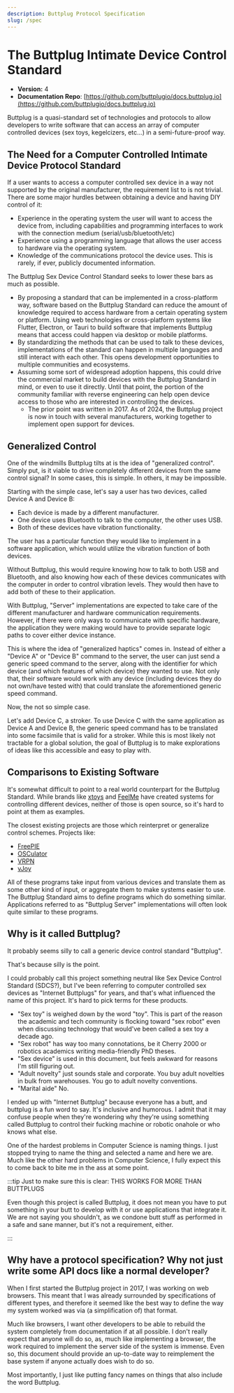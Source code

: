 ```yaml
---
description: Buttplug Protocol Specification
slug: /spec
---
```

# The Buttplug Intimate Device Control Standard

* **Version:** 4
* **Documentation Repo**: [https://github.com/buttplugio/docs.buttplug.io](https://github.com/buttplugio/docs.buttplug.io)

Buttplug is a quasi-standard set of technologies and protocols to allow developers to write software
that can access an array of computer controlled devices (sex toys, kegelcizers, etc...) in a
semi-future-proof way.

## The Need for a Computer Controlled Intimate Device Protocol Standard

If a user wants to access a computer controlled sex device in a way not supported by the original manufacturer, the requirement list to is not trivial. There are some major hurdles between obtaining a device and having DIY control of it:

* Experience in the operating system the user will want to access the device from, including
  capabilities and programming interfaces to work with the connection medium
  \(serial/usb/bluetooth/etc\)
* Experience using a programming language that allows the user access to hardware via the operating
  system.
* Knowledge of the communications protocol the device uses. This is rarely, if ever, publicly
  documented information.

The Buttplug Sex Device Control Standard seeks to lower these bars as much as possible.

* By proposing a standard that can be implemented in a cross-platform way, software based on the
  Buttplug Standard can reduce the amount of knowledge required to access hardware from a certain
  operating system or platform. Using web technologies or cross-platform systems like Flutter,
  Electron, or Tauri to build software that implements Buttplug means that access could happen via
  desktop or mobile platforms.
* By standardizing the methods that can be used to talk to these devices, implementations of the
  standard can happen in multiple languages and still interact with each other. This opens
  development opportunities to multiple communities and ecosystems.
* Assuming some sort of widespread adoption happens, this could drive the commercial market to build
  devices with the Buttplug Standard in mind, or even to use it directly. Until that point, the
  portion of the community familiar with reverse engineering can help open device access to those
  who are interested in controlling the devices.
  * The prior point was written in 2017. As of 2024, the Buttplug project is now in touch with
    several manufacturers, working together to implement open support for devices.

## Generalized Control

One of the windmills Buttplug tilts at is the idea of "generalized control". Simply put, is it viable to drive completely different devices from the same control signal? In some cases, this is simple. In others, it may be impossible.

Starting with the simple case, let's say a user has two devices, called Device A and Device B:

* Each device is made by a different manufacturer.
* One device uses Bluetooth to talk to the computer, the other uses USB.
* Both of these devices have vibration functionality.

The user has a particular function they would like to implement in a software application, which would utilize the vibration function of both devices.

Without Buttplug, this would require knowing how to talk to both USB and Bluetooth, and also knowing how each of these devices communicates with the computer in order to control vibration levels. They would then have to add both of these to their application.

With Buttplug, "Server" implementations are expected to take care of the different manufacturer and hardware communication requirements. However, if there were only ways to communicate with specific hardware, the application they were making would have to provide separate logic paths to cover either device instance.

This is where the idea of "generalized haptics" comes in. Instead of either a "Device A" or "Device B" command to the server, the user can just send a generic speed command to the server, along with the identifier for which device (and which features of which device) they wanted to use. Not only that, their software would work with any device \(including devices they do not own/have tested with\) that could translate the aforementioned generic speed command.

Now, the not so simple case.

Let's add Device C, a stroker. To use Device C with the same application as Device A and Device B, the generic speed command has to be translated into some facsimile that is valid for a stroker. While this is most likely not tractable for a global solution, the goal of Buttplug is to make explorations of ideas like this accessible and easy to play with.

## Comparisons to Existing Software

It's somewhat difficult to point to a real world counterpart for the Buttplug Standard. While brands like [xtoys](http://xtoys.app) and [FeelMe](http://feelme.com) have created systems for controlling different devices, neither of those is open source, so it's hard to point at them as examples.

The closest existing projects are those which reinterpret or generalize control schemes. Projects like:

* [FreePIE](http://andersmalmgren.github.io/FreePIE/)
* [OSCulator](https://osculator.net/)
* [VRPN](https://github.com/vrpn/vrpn/wiki)
* [vJoy](http://vjoystick.sourceforge.net/site/)

All of these programs take input from various devices and translate them as some other kind of input, or aggregate them to make systems easier to use. The Buttplug Standard aims to define programs which do something similar. Applications referred to as "Buttplug Server" implementations will often look quite similar to these programs.

## Why is it called Buttplug?

It probably seems silly to call a generic device control standard "Buttplug".

That's because silly is the point.

I could probably call this project something neutral like Sex Device Control Standard (SDCS?), but I've been referring to computer controlled sex devices as "Internet Buttplugs" for years, and that's what influenced the name of this project. It's hard to pick terms for these products.

* "Sex toy" is weighed down by the word "toy". This is part of the reason the academic and tech community is flocking toward "sex robot" even when discussing technology that would've been called a sex toy a decade ago.
* "Sex robot" has way too many connotations, be it Cherry 2000 or robotics academics writing media-friendly PhD theses.
* "Sex device" is used in this document, but feels awkward for reasons I'm still figuring out.
* "Adult novelty" just sounds stale and corporate. You buy adult novelties in bulk from warehouses. You go to adult novelty conventions.
* "Marital aide" No.

I ended up with "Internet Buttplug" because everyone has a butt, and buttplug is a fun word to say.
It's inclusive and humorous. I admit that it may confuse people when they're wondering why they're
using something called Buttplug to control their fucking machine or robotic onahole or who knows
what else.

One of the hardest problems in Computer Science is naming things. I just stopped trying to name the thing and selected a name and here we are. Much like the other hard problems in Computer Science, I fully expect this to come back to bite me in the ass at some point.

:::tip Just to make sure this is clear: THIS WORKS FOR MORE THAN BUTTPLUGS

Even though this project is called Buttplug, it does not mean you have to put something in your butt to develop with it or use applications that integrate it. We are not saying you shouldn't, as we condone butt stuff as performed in a safe and sane manner, but it's not a requirement, either.

:::

## Why have a protocol specification? Why not just write some API docs like a normal developer?

When I first started the Buttplug project in 2017, I was working on web browsers. This meant that I
was already surrounded by specifications of different types, and therefore it seemed like the best
way to define the way my system worked was via (a simplification of) that format.

Much like browsers, I want other developers to be able to rebuild the system completely from
documentation if at all possible. I don't really expect that anyone will do so, as, much like implementing a browser, the work required to implement the server side of the system is immense. Even so, this document should provide an up-to-date way to reimplement the base system if anyone actually does wish to do so.

Most importantly, I just like putting fancy names on things that also include the word Buttplug.
